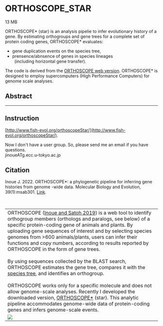 # ORTHOSCOPE_STAR    

13 MB

ORTHOSCOPE* (star) is an analysis pipelie to infer evolutionary history of a gene. By estimating orthogroups and gene trees for a complete set of protein coding genes, ORTHOSCOPE* evaluates: 

- gene duplication events on the species tree,
- prensence/abnsence of genes in species lineages    
 (including horizontal gene transfer).   
  
The code is derived from the [ORTHOSCOPE web version](https://github.com/jun-inoue/orthoscope). ORTHOSCOPE* is designed to employ supercomputers (High Performance Computers) for genome scale analyses.


## Abstract   
<table width="100%" border="0" cellspacing="0" cellpadding="0">
<tr>
<td>
<div align="left">
ORTHOSCOPE (<a href="https://academic.oup.com/mbe/article/36/3/621/5229933" target="_blank">Inoue and Satoh 2019</a>) is a web tool to identify orthogroup members (orthologs and paralogs, see below) of a specific protein-coding gene of animals and plants. By uploading gene sequences of interest and by selecting species genomes from >600 animals/plants, users can infer their functions and copy numbers, according to results reported by ORTHOSCOPE in the form of gene trees.
<br><br>
By using sequences collected by the BLAST search, ORTHOSCOPE estimates the gene tree, compares it with the <a href="https://github.com/jun-inoue/Species_tree" target="_blank">species tree</a>, and identifies an orthogroup.
<br><br>
ORTHOSCOPE works only for a specific molecule and does not allow genome-scale analyses. Recently I developed the downloaded version, <a href="https://github.com/jun-inoue/ORTHOSCOPE_STAR" target="_blank">ORTHOSCOPE*</a> (star). This analytic pipeline accommodates genome-wide data of protein-coding genes and infers genome-scale events.
</div>
</td>
<tr>
<td width="45%">
<img src="images/abstract_fig3.jpg">
<tr>
</td>

---

## Instruction
[http://www.fish-evol.org/orthoscopeStar/](http://www.fish-evol.org/orthoscopeStar/).  

Now I don't have a user group. So, please send me an email if you have questions.   
jinoueATg.ecc.u-tokyo.ac.jp





## Citation
Inoue J. 2022.
ORTHOSCOPE*: a phylogenetic pipeline for inferring gene histories from genome -wide data. Molecular Biology and Evolution, 39(1):msab301. [Link](https://academic.oup.com/mbe/advance-article/doi/10.1093/molbev/msab301/6400256). 

<br />  

